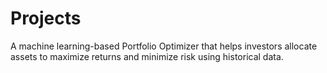 # Projects
A machine learning-based Portfolio Optimizer that helps investors allocate assets to maximize returns and minimize risk using historical data.
